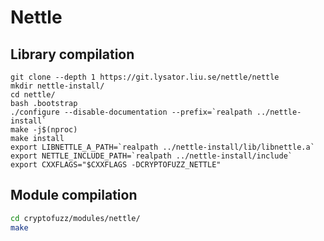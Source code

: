 # Nettle

## Library compilation

```
git clone --depth 1 https://git.lysator.liu.se/nettle/nettle
mkdir nettle-install/
cd nettle/
bash .bootstrap
./configure --disable-documentation --prefix=`realpath ../nettle-install`
make -j$(nproc)
make install
export LIBNETTLE_A_PATH=`realpath ../nettle-install/lib/libnettle.a`
export NETTLE_INCLUDE_PATH=`realpath ../nettle-install/include`
export CXXFLAGS="$CXXFLAGS -DCRYPTOFUZZ_NETTLE"
```

## Module compilation

```sh
cd cryptofuzz/modules/nettle/
make
```
